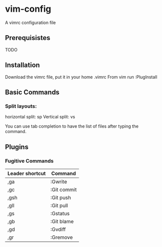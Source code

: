# vim-config

A vimrc configuration file

## Prerequisistes

TODO

## Installation

Download the vimrc file, put it in your home .vimrc
From vim run :PlugInstall

## Basic Commands

### Split layouts: 

horizontal split: sp <filename>
Vertical split:  vs <filename>

You can use tab completion to have the list of files after typing the command.

## Plugins

### Fugitive Commands

| Leader shortcut | Command |
| --------------- | ------- |
| ,ga | :Gwrite |
| ,gc | :Git commit |
| ,gsh | :Git push |
| ,gll | :Git pull |
| ,gs  | :Gstatus |
| ,gb  | :Git blame |
| ,gd  | :Gvdiff |
| ,gr | :Gremove |

